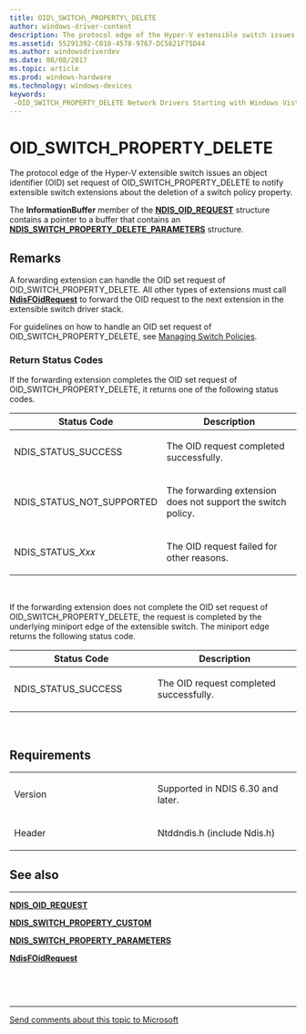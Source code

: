 ```yaml
---
title: OID\_SWITCH\_PROPERTY\_DELETE
author: windows-driver-content
description: The protocol edge of the Hyper-V extensible switch issues an object identifier (OID) set request of OID\_SWITCH\_PROPERTY\_DELETE to notify extensible switch extensions about the deletion of a switch policy property.
ms.assetid: 55291392-C018-4578-9767-DC5621F75D44
ms.author: windowsdriverdev
ms.date: 08/08/2017
ms.topic: article
ms.prod: windows-hardware
ms.technology: windows-devices
keywords: 
 -OID_SWITCH_PROPERTY_DELETE Network Drivers Starting with Windows Vista
---
```


# OID\_SWITCH\_PROPERTY\_DELETE


The protocol edge of the Hyper-V extensible switch issues an object identifier (OID) set request of OID\_SWITCH\_PROPERTY\_DELETE to notify extensible switch extensions about the deletion of a switch policy property.

The **InformationBuffer** member of the [**NDIS\_OID\_REQUEST**](https://msdn.microsoft.com/library/windows/hardware/ff566710) structure contains a pointer to a buffer that contains an [**NDIS\_SWITCH\_PROPERTY\_DELETE\_PARAMETERS**](https://msdn.microsoft.com/library/windows/hardware/hh598249) structure.

Remarks
-------

A forwarding extension can handle the OID set request of OID\_SWITCH\_PROPERTY\_DELETE. All other types of extensions must call [**NdisFOidRequest**](https://msdn.microsoft.com/library/windows/hardware/ff561830) to forward the OID request to the next extension in the extensible switch driver stack.

For guidelines on how to handle an OID set request of OID\_SWITCH\_PROPERTY\_DELETE, see [Managing Switch Policies](https://msdn.microsoft.com/library/windows/hardware/hh598203).

### Return Status Codes

If the forwarding extension completes the OID set request of OID\_SWITCH\_PROPERTY\_DELETE, it returns one of the following status codes.

<table>
<colgroup>
<col width="50%" />
<col width="50%" />
</colgroup>
<thead>
<tr class="header">
<th>Status Code</th>
<th>Description</th>
</tr>
</thead>
<tbody>
<tr class="odd">
<td><p>NDIS_STATUS_SUCCESS</p></td>
<td><p>The OID request completed successfully.</p></td>
</tr>
<tr class="even">
<td><p>NDIS_STATUS_NOT_SUPPORTED</p></td>
<td><p>The forwarding extension does not support the switch policy.</p></td>
</tr>
<tr class="odd">
<td><p>NDIS_STATUS_<em>Xxx</em></p></td>
<td><p>The OID request failed for other reasons.</p></td>
</tr>
</tbody>
</table>

 

If the forwarding extension does not complete the OID set request of OID\_SWITCH\_PROPERTY\_DELETE, the request is completed by the underlying miniport edge of the extensible switch. The miniport edge returns the following status code.

<table>
<colgroup>
<col width="50%" />
<col width="50%" />
</colgroup>
<thead>
<tr class="header">
<th>Status Code</th>
<th>Description</th>
</tr>
</thead>
<tbody>
<tr class="odd">
<td><p>NDIS_STATUS_SUCCESS</p></td>
<td><p>The OID request completed successfully.</p></td>
</tr>
</tbody>
</table>

 

Requirements
------------

<table>
<colgroup>
<col width="50%" />
<col width="50%" />
</colgroup>
<tbody>
<tr class="odd">
<td><p>Version</p></td>
<td><p>Supported in NDIS 6.30 and later.</p></td>
</tr>
<tr class="even">
<td><p>Header</p></td>
<td>Ntddndis.h (include Ndis.h)</td>
</tr>
</tbody>
</table>

## See also


****
[**NDIS\_OID\_REQUEST**](https://msdn.microsoft.com/library/windows/hardware/ff566710)

[**NDIS\_SWITCH\_PROPERTY\_CUSTOM**](https://msdn.microsoft.com/library/windows/hardware/hh598247)

[**NDIS\_SWITCH\_PROPERTY\_PARAMETERS**](https://msdn.microsoft.com/library/windows/hardware/hh598255)

[**NdisFOidRequest**](https://msdn.microsoft.com/library/windows/hardware/ff561830)

 

 


--------------------
[Send comments about this topic to Microsoft](mailto:wsddocfb@microsoft.com?subject=Documentation%20feedback%20%5Bnetvista\netvista%5D:%20OID_SWITCH_PROPERTY_DELETE%20%20RELEASE:%20%288/8/2017%29&body=%0A%0APRIVACY%20STATEMENT%0A%0AWe%20use%20your%20feedback%20to%20improve%20the%20documentation.%20We%20don't%20use%20your%20email%20address%20for%20any%20other%20purpose,%20and%20we'll%20remove%20your%20email%20address%20from%20our%20system%20after%20the%20issue%20that%20you're%20reporting%20is%20fixed.%20While%20we're%20working%20to%20fix%20this%20issue,%20we%20might%20send%20you%20an%20email%20message%20to%20ask%20for%20more%20info.%20Later,%20we%20might%20also%20send%20you%20an%20email%20message%20to%20let%20you%20know%20that%20we've%20addressed%20your%20feedback.%0A%0AFor%20more%20info%20about%20Microsoft's%20privacy%20policy,%20see%20http://privacy.microsoft.com/default.aspx. "Send comments about this topic to Microsoft")


